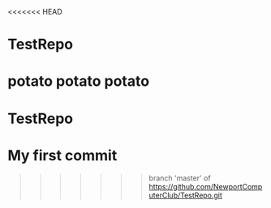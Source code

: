 <<<<<<< HEAD
# TestRepo
potato potato potato
=======
# TestRepo 
# My first commit
>>>>>>> branch 'master' of https://github.com/NewportComputerClub/TestRepo.git

